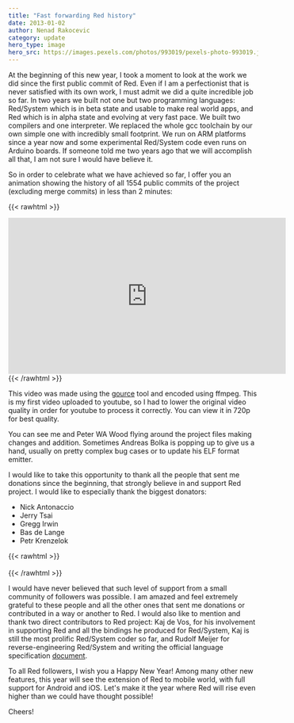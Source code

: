 ```yaml
---
title: "Fast forwarding Red history"
date: 2013-01-02 
author: Nenad Rakocevic 
category: update
hero_type: image
hero_src: https://images.pexels.com/photos/993019/pexels-photo-993019.jpeg?auto=compress&cs=tinysrgb&h=650&w=940
---
```


At the beginning of this new year, I took a moment to look at the work we did since the first public commit of Red. Even if I am a perfectionist that is never satisfied with its own work, I must admit we did a quite incredible job so far. In two years we built not one but two programming languages: Red/System which is in beta state and usable to make real world apps, and Red which is in alpha state and evolving at very fast pace. We built two compilers and one interpreter. We replaced the whole gcc toolchain by our own simple one with incredibly small footprint. We run on ARM platforms since a year now and some experimental Red/System code even runs on Arduino boards. If someone told me two years ago that we will accomplish all that, I am not sure I would have believe it.

So in order to celebrate what we have achieved so far, I offer you an animation showing the history of all 1554 public commits of the project (excluding merge commits) in less than 2 minutes:

{{< rawhtml >}}
<iframe width="560" height="315" src="https://www.youtube.com/embed/OvUcE8mK7Os" title="YouTube video player" frameborder="0" allow="accelerometer; autoplay; clipboard-write; encrypted-media; gyroscope; picture-in-picture" allowfullscreen></iframe>
{{< /rawhtml >}}

This video was made using the [gource](http://code.google.com/p/gource/) tool and encoded using ffmpeg. This is my first video uploaded to youtube, so I had to lower the original video quality in order for youtube to process it correctly. You can view it in 720p for best quality.

You can see me and Peter WA Wood flying around the project files making changes and addition. Sometimes Andreas Bolka is popping up to give us a hand, usually on pretty complex bug cases or to update  his ELF format emitter.

I would like to take this opportunity to thank all the people that sent me donations since the beginning, that strongly believe in and support Red project. I would like to especially thank the biggest donators:

- Nick Antonaccio
- Jerry Tsai
- Gregg Irwin
- Bas de Lange
- Petr Krenzelok

{{< rawhtml >}}
<br><br>
{{< /rawhtml >}}

I would have never believed that such level of support from a small community of followers was possible. I am amazed and feel extremely grateful to these people and all the other ones that sent me donations or contributed in a way or another to Red. I would also like to mention and thank two direct contributors to Red project: Kaj de Vos, for his involvement in supporting Red and all the bindings he produced for Red/System, Kaj is still the most prolific Red/System coder so far, and Rudolf Meijer for reverse-engineering Red/System and writing the official language specification [document](http://static.red-lang.org/red-system-specs.html).

To all Red followers, I wish you a Happy New Year! Among many other new features, this year will see the extension of Red to mobile world, with full support for Android and iOS. Let's make it the year where Red will rise even higher than we could have thought possible!

Cheers!
